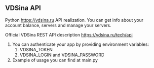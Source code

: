 ## VDSina API
Python https://vdsina.ru API realization.
You can get info about your account balance, servers and manage your servers.

Official VDSina REST API description https://vdsina.ru/tech/api

1. You can authenticate your app by providing environment variables:
   1. VDSINA_TOKEN
   2. VDSINA_LOGIN and VDSINA_PASSWORD
2. Example of usage you can find at main.py 